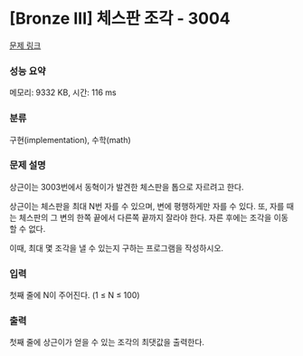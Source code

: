 # [Bronze III] 체스판 조각 - 3004 

[문제 링크](https://www.acmicpc.net/problem/3004) 

### 성능 요약

메모리: 9332 KB, 시간: 116 ms

### 분류

구현(implementation), 수학(math)

### 문제 설명

<p>상근이는 3003번에서 동혁이가 발견한 체스판을 톱으로 자르려고 한다.</p>

<p>상근이는 체스판을 최대 N번 자를 수 있으며, 변에 평행하게만 자를 수 있다. 또, 자를 때는 체스판의 그 변의 한쪽 끝에서 다른쪽 끝까지 잘라야 한다. 자른 후에는 조각을 이동할 수 없다.</p>

<p>이때, 최대 몇 조각을 낼 수 있는지 구하는 프로그램을 작성하시오.</p>

### 입력 

 <p>첫째 줄에 N이 주어진다. (1 ≤ N ≤ 100)</p>

### 출력 

 <p>첫째 줄에 상근이가 얻을 수 있는 조각의 최댓값을 출력한다.</p>

